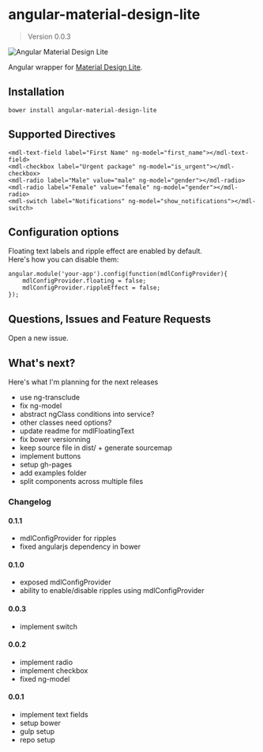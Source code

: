 # angular-material-design-lite
> Version 0.0.3

![Angular Material Design Lite](http://i.imgur.com/SI4Nmb3.png)

Angular wrapper for [Material Design Lite](http://getmdl.io).


## Installation

`bower install angular-material-design-lite`


## Supported Directives

`<mdl-text-field label="First Name" ng-model="first_name"></mdl-text-field>`  
`<mdl-checkbox label="Urgent package" ng-model="is_urgent"></mdl-checkbox>`  
`<mdl-radio label="Male" value="male" ng-model="gender"></mdl-radio>`  
`<mdl-radio label="Female" value="female" ng-model="gender"></mdl-radio>`  
`<mdl-switch label="Notifications" ng-model="show_notifications"></mdl-switch>`


## Configuration options

Floating text labels and ripple effect are enabled by default.  
Here's how you can disable them:

    angular.module('your-app').config(function(mdlConfigProvider){
        mdlConfigProvider.floating = false;
        mdlConfigProvider.rippleEffect = false;
    });

## Questions, Issues and Feature Requests

Open a new issue.

## What's next?

Here's what I'm planning for the next releases

+ use ng-transclude
+ fix ng-model
+ abstract ngClass conditions into service?
+ other classes need options?
+ update readme for mdlFloatingText
+ fix bower versionning
+ keep source file in dist/ + generate sourcemap
+ implement buttons
+ setup gh-pages
+ add examples folder
+ split components across multiple files



### Changelog

#### 0.1.1

+ mdlConfigProvider for ripples
+ fixed angularjs dependency in bower


#### 0.1.0

+ exposed mdlConfigProvider
+ ability to enable/disable ripples using mdlConfigProvider

#### 0.0.3

+ implement switch


#### 0.0.2

+ implement radio
+ implement checkbox
+ fixed ng-model


#### 0.0.1

+ implement text fields
+ setup bower
+ gulp setup
+ repo setup
